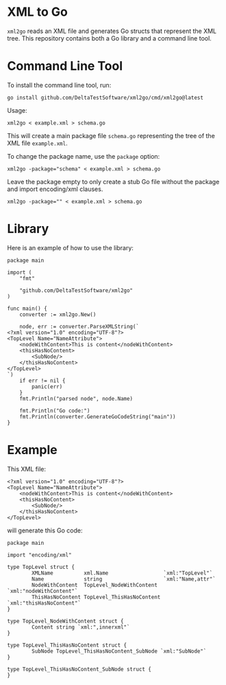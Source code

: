 XML to Go
=========

`xml2go` reads an XML file and generates Go structs that represent the XML
tree. This repository contains both a Go library and a command line tool.

Command Line Tool
=================

To install the command line tool, run:

    go install github.com/DeltaTestSoftware/xml2go/cmd/xml2go@latest

Usage:

    xml2go < example.xml > schema.go

This will create a main package file `schema.go` representing the tree of the
XML file `example.xml`.

To change the package name, use the `package` option:

    xml2go -package="schema" < example.xml > schema.go

Leave the package empty to only create a stub Go file without the package and
import encoding/xml clauses.

    xml2go -package="" < example.xml > schema.go

Library
=======

Here is an example of how to use the library:

```
package main

import (
	"fmt"

	"github.com/DeltaTestSoftware/xml2go"
)

func main() {
	converter := xml2go.New()

	node, err := converter.ParseXMLString(`
<?xml version="1.0" encoding="UTF-8"?>
<TopLevel Name="NameAttribute">
	<nodeWithContent>This is content</nodeWithContent>
	<thisHasNoContent>
		<SubNode/>
	</thisHasNoContent>
</TopLevel>
`)
	if err != nil {
		panic(err)
	}
	fmt.Println("parsed node", node.Name)

	fmt.Println("Go code:")
	fmt.Println(converter.GenerateGoCodeString("main"))
}
```

Example
=======

This XML file:

```
<?xml version="1.0" encoding="UTF-8"?>
<TopLevel Name="NameAttribute">
	<nodeWithContent>This is content</nodeWithContent>
	<thisHasNoContent>
		<SubNode/>
	</thisHasNoContent>
</TopLevel>
```

will generate this Go code:

```
package main

import "encoding/xml"

type TopLevel struct {
        XMLName          xml.Name                  `xml:"TopLevel"`
        Name             string                    `xml:"Name,attr"`
        NodeWithContent  TopLevel_NodeWithContent  `xml:"nodeWithContent"`
        ThisHasNoContent TopLevel_ThisHasNoContent `xml:"thisHasNoContent"`
}

type TopLevel_NodeWithContent struct {
        Content string `xml:",innerxml"`
}

type TopLevel_ThisHasNoContent struct {
        SubNode TopLevel_ThisHasNoContent_SubNode `xml:"SubNode"`
}

type TopLevel_ThisHasNoContent_SubNode struct {
}
```
